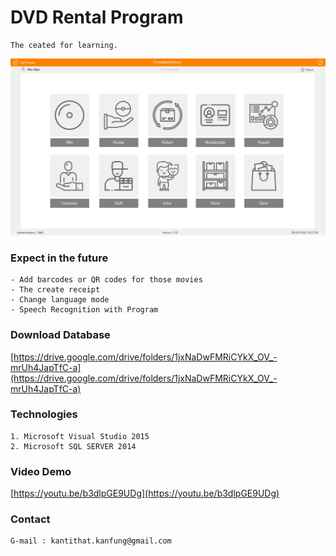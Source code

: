 # DVD Rental Program
	The ceated for learning.

![title](PictureApp/main_page.png)

### Expect in the future
	- Add barcodes or QR codes for those movies
	- The create receipt
	- Change language mode
	- Speech Recognition with Program

### Download Database
[https://drive.google.com/drive/folders/1jxNaDwFMRiCYkX_OV_-mrUh4JapTfC-a](https://drive.google.com/drive/folders/1jxNaDwFMRiCYkX_OV_-mrUh4JapTfC-a)
	
### Technologies
	1. Microsoft Visual Studio 2015
	2. Microsoft SQL SERVER 2014
	
### Video Demo
[https://youtu.be/b3dlpGE9UDg](https://youtu.be/b3dlpGE9UDg)

### Contact
	G-mail : kantithat.kanfung@gmail.com
